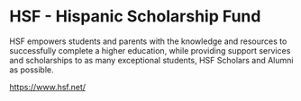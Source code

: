 # HSF - Hispanic Scholarship Fund

HSF empowers students and parents with the knowledge and resources to successfully complete a higher education, while providing support services and scholarships to as many exceptional students, HSF Scholars and Alumni as possible.

https://www.hsf.net/